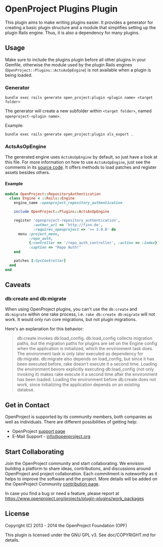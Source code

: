 <!---- copyright
OpenProject is a project management system.

Copyright (C) 2012-2013 the OpenProject Foundation (OPF)

This program is free software; you can redistribute it and/or
modify it under the terms of the GNU General Public License version 3.

See doc/COPYRIGHT.md for more details.

++-->

# OpenProject Plugins Plugin

This plugin aims to make writing plugins easier. It provides a generator for creating a basic plugin structure and a module that simplifies setting up the plugin Rails engine. Thus, it is also a dependency for many plugins.

## Usage

Make sure to include the plugins plugin before all other plugins in your Gemfile, otherwise the module used by the plugin Rails engines (`OpenProject::Plugins::ActsAsOpEngine`) is not available when a plugin is being loaded.

### Generator

    bundle exec rails generate open_project:plugin <plugin name> <target folder>

The generator will create a new subfolder within `<target folder>`, named `openproject-<plugin name>`.

Example:

    bundle exec rails generate open_project:plugin xls_export .

### ActsAsOpEngine

The generated engine uses `ActsAsOpEngine` by default, so just have a look at this file.
For more information on how to use `ActsAsOpEngine`, just see the comments in its [source code](lib/open_project/plugins/acts_as_op_engine.rb).
It offers methods to load patches and register assets besides others.

#### Example
```ruby
module OpenProject::RepositoryAuthentication
  class Engine < ::Rails::Engine
    engine_name :openproject_repository_authentication

    include OpenProject::Plugins::ActsAsOpEngine

    register 'openproject-repository_authentication',
             :author_url => 'http://finn.de',
             :requires_openproject => '>= 3.0.0' do
      menu :project_menu,
           :repo_auth,
           {:controller => '/repo_auth_controller', :action => :index},
           :caption => "Repo Auth!"
    end

    patches [:SysController]
  end
end
```

## Caveats

### db:create and db:migrate

When using OpenProject plugins, you can't use the `db:create` and `db:migrate` within one rake process, i.e. `rake db:create db:migrate` will not work. It would only run core migrations, but not plugin migrations.

Here's an explanation for this behavior:

> db:create invokes db:load_config. db:load_config collects migration paths, but the
> migration paths for plugins are set on the Engine config when the application
> is initialized, which the environment task does. The environment task is only later
> executed as dependency for db:migrate. db:migrate also depends on load_config, but since
> it has been executed before, rake doesn't execute it a second time.
> Loading the environment bevore explicitly executing db:load_config (not only invoking it)
> makes rake execute it a second time after the environment has been loaded.
> Loading the environment before db:create does not work, since initializing the application
> depends on an existing databse.

## Get in Contact

OpenProject is supported by its community members, both companies as well as individuals. There are different possibilities of getting help:
* OpenProject [support page](https://www.openproject.org/projects/openproject/wiki/Support)
* E-Mail Support - info@openproject.org

## Start Collaborating

Join the OpenProject community and start collaborating. We envision building a platform to share ideas, contributions, and discussions around OpenProject and project collaboration. Each commitment is noteworthy as it helps to improve the software and the project.
More details will be added on the OpenProject Community [contribution page](https://www.openproject.org/projects/openproject/wiki/Contribution).

In case you find a bug or need a feature, please report at https://www.openproject.org/projects/plugin-plugins/work_packages

## License

Copyright (C) 2013 - 2014 the OpenProject Foundation (OPF)

This plugin is licensed under the GNU GPL v3. See doc/COPYRIGHT.md for details.
